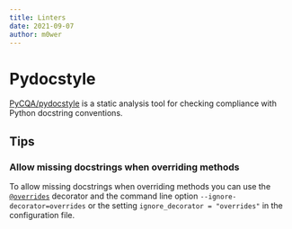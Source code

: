 ```yaml
---
title: Linters
date: 2021-09-07
author: m0wer
---
```


# Pydocstyle

[PyCQA/pydocstyle](https://github.com/PyCQA/pydocstyle) is a static analysis
tool for checking compliance with Python docstring conventions.

## Tips

### Allow missing docstrings when overriding methods

To allow missing docstrings when overriding methods you can use the
[`@overrides`](decorators.md#overrides) decorator and the command line option
`--ignore-decorator=overrides` or the setting `ignore_decorator = "overrides"`
in the configuration file.
